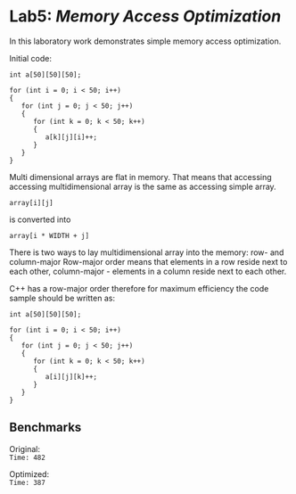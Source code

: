 # Lab5: _Memory Access Optimization_

In this laboratory work demonstrates simple memory access optimization.

Initial code:
```
int a[50][50][50];
    
for (int i = 0; i < 50; i++)
{
   for (int j = 0; j < 50; j++)
   {
      for (int k = 0; k < 50; k++)
      {
         a[k][j][i]++;
      }
   }
}
```

Multi dimensional arrays are flat in memory. That means that accessing accessing multidimensional array is the same as accessing simple array.

`array[i][j]`

is converted into

`array[i * WIDTH + j]`

There is two ways to lay multidimensional array into the memory: row- and column-major
Row-major order means that elements in a row reside next to each other, column-major - elements in a column reside next to each other.

C++ has a row-major order therefore for maximum efficiency the code sample should be written as:
```
int a[50][50][50];
    
for (int i = 0; i < 50; i++)
{
   for (int j = 0; j < 50; j++)
   {
      for (int k = 0; k < 50; k++)
      {
         a[i][j][k]++;
      }
   }
}
```

## Benchmarks
Original:\
`Time: 482`

Optimized:\
`Time: 387`

